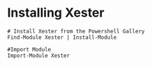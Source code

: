 # Installing Xester

    # Install Xester from the Powershell Gallery
    Find-Module Xester | Install-Module

    #Import Module
    Import-Module Xester
